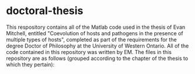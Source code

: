 # doctoral-thesis
This respository contains all of the Matlab code used in the thesis of Evan Mitchell, entitled "Coevolution of hosts and pathogens in the presence of multiple types of hosts", completed as part of the requirements for the degree Doctor of Philosophy at the University of Western Ontario. All of the code contained in this repository was written by EM. The files in this repository are as follows (grouped according to the chapter of the thesis to which they pertain):

